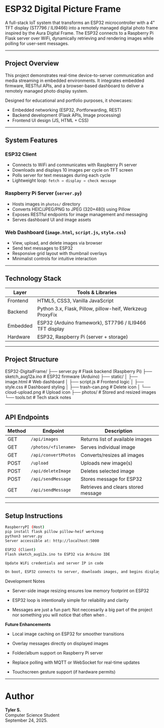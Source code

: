 # ESP32 Digital Picture Frame

A full-stack IoT system that transforms an ESP32 microcontroller with a 4" TFT display (ST7796 / ILI9466) into a remotely managed digital photo frame inspired by the Aura Digital Frame. The ESP32 connects to a Raspberry Pi Flask server over WiFi, dynamically retrieving and rendering images while polling for user-sent messages.

---

## Project Overview

This project demonstrates real-time device-to-server communication and media streaming in embedded environments. It integrates embedded firmware, RESTful APIs, and a browser-based dashboard to deliver a remotely managed photo display system.

Designed for educational and portfolio purposes, it showcases:

- Embedded networking (ESP32, Portforwarding, REST)
- Backend development (Flask APIs, Image processing)
- Frontend UI design (JS, HTML + CSS)

---

## System Features

### ESP32 Client

- Connects to WiFi and communicates with Raspberry Pi server
- Downloads and displays 10 images per cycle on TFT screen
- Polls server for text messages during each cycle
- Lightweight loop: `fetch → display → check message`

### Raspberry Pi Server (`server.py`)

- Hosts images in `photos/` directory
- Converts HEIC/JPEG/PNG to JPEG (320×480) using Pillow
- Exposes RESTful endpoints for image management and messaging
- Serves dashboard UI and image assets

### Web Dashboard (`image.html`, `script.js`, `style.css`)

- View, upload, and delete images via browser
- Send text messages to ESP32
- Responsive grid layout with thumbnail overlays
- Minimalist controls for intuitive interaction

---

## Technology Stack

| Layer      | Tools & Libraries                                      |
|------------|--------------------------------------------------------|
| Frontend   | HTML5, CSS3, Vanilla JavaScript                        |
| Backend    | Python 3.x, Flask, Pillow, pillow-heif, Werkzeug ProxyFix |
| Embedded   | ESP32 (Arduino framework), ST7796 / ILI9466 TFT display |
| Hardware   | ESP32, Raspberry Pi (server + storage)                |

---

## Project Structure

ESP32-DigitalFrame/
├── server.py # Flask backend (Raspberry Pi)
├── sketch_aug12a.ino # ESP32 firmware (Arduino)
├── static/
│ ├── image.html # Web dashboard
│ ├── script.js # Frontend logic
│ ├── style.css # Dashboard styling
│ ├── trash-can.png # Delete icon
│ └── cloud-upload.png # Upload icon
├── photos/ # Stored and resized images
└── tools.txt # Tech stack notes

---

## API Endpoints

| Method | Endpoint                | Description                          |
|--------|-------------------------|--------------------------------------|
| GET    | `/api/images`           | Returns list of available images     |
| GET    | `/photos/<filename>`    | Serves individual image              |
| GET    | `/api/convertPhotos`    | Converts/resizes all images          |
| POST   | `/upload`               | Uploads new image(s)                 |
| POST   | `/api/deleteImage`      | Deletes selected image               |
| POST   | `/api/sendMessage`      | Stores message for ESP32             |
| GET    | `/api/sendMessage`      | Retrieves and clears stored message  |

---

## Setup Instructions

```bash
RaspberryPI (Host)
pip install flask pillow pillow-heif werkzeug
python3 server.py
Server accessible at: http://localhost:5000
```

```bash
ESP32 (Client)
Flash sketch_aug12a.ino to ESP32 via Arduino IDE

Update WiFi credentials and server IP in code

On boot, ESP32 connects to server, downloads images, and begins display loop
```

Development Notes
 - Server-side image resizing ensures low memory footprint on ESP32
 
 - ESP32 loop is intentionally simple for reliability and clarity

 - Messages are just a fun part: Not neccesarily a big part of the project nor something you will notice that often when . 

**Future Enhancements**
 - Local image caching on ESP32 for smoother transitions

 - Overlay messages directly on displayed images

 - Folder/album support on Raspberry Pi server

 - Replace polling with MQTT or WebSocket for real-time updates

 - Touchscreen gesture support (if hardware permits)

---

# Author

**Tyler S.** <br />
Computer Science Student <br />
September 24, 2025.